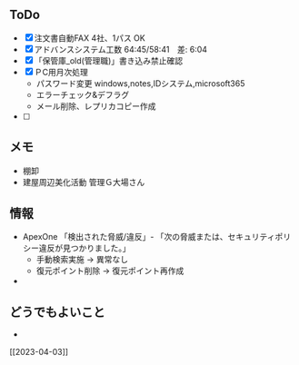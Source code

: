 ## ToDo
- [x] 注文書自動FAX 4社、1パス OK
- [x] アドバンスシステム工数 64:45/58:41　差: 6:04
- [x] 「保管庫_old(管理職)」書き込み禁止確認
- [x] ＰC用月次処理
	- パスワード変更 windows,notes,IDシステム,microsoft365
	- エラーチェック&デフラグ
	- メール削除、レプリカコピー作成
- [ ] 


## メモ
- 棚卸
- 建屋周辺美化活動 管理Ｇ大場さん


## 情報
- ApexOne 「検出された脅威/違反」- 「次の脅威または、セキュリティポリシー違反が見つかりました。」
	- 手動検索実施 → 異常なし
	- 復元ポイント削除 → 復元ポイント再作成
- 


## どうでもよいこと
- 


[[2023-04-03]]


